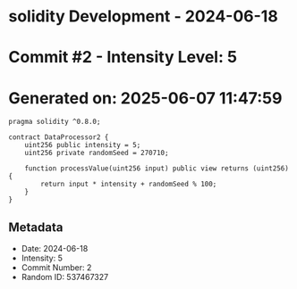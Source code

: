 ﻿# solidity Development - 2024-06-18
# Commit #2 - Intensity Level: 5
# Generated on: 2025-06-07 11:47:59
```solidity
pragma solidity ^0.8.0;

contract DataProcessor2 {
    uint256 public intensity = 5;
    uint256 private randomSeed = 270710;

    function processValue(uint256 input) public view returns (uint256) {
        return input * intensity + randomSeed % 100;
    }
}
```
## Metadata
- Date: 2024-06-18
- Intensity: 5
- Commit Number: 2
- Random ID: 537467327
